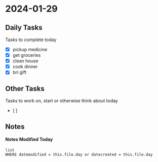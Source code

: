 
# 2024-01-29

## Daily Tasks
Tasks to complete today
- [x] pickup medicine
- [x] get groceries
- [x] clean house
- [x] cook dinner
- [x] bri gift

## Other Tasks
Tasks to work on, start or otherwise think about today
- [ ]

## Notes




#### Notes Modified Today
```dataview
list
WHERE datemodified = this.file.day or datecreated = this.file.day 
```

